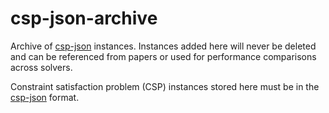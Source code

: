 # csp-json-archive
Archive of [csp-json](https://github.com/michal-dobrogost/csp-json) instances. Instances added here will never be deleted and can be referenced from papers or used for performance comparisons across solvers.

Constraint satisfaction problem (CSP) instances stored here must be in the [csp-json](https://github.com/michal-dobrogost/csp-json) format.
